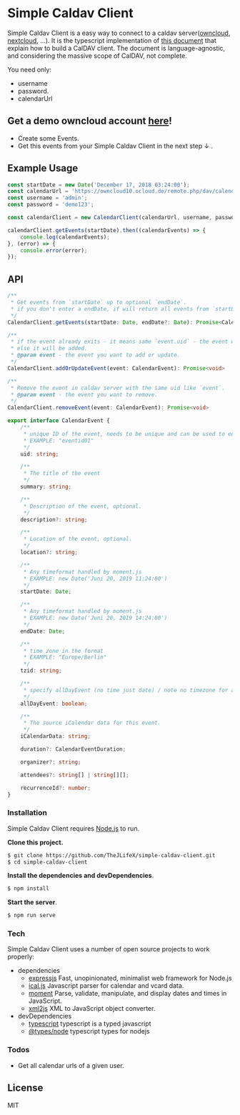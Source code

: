 # Simple Caldav Client

Simple Caldav Client is a easy way to connect to a caldav server([owncloud](https://ocloud.de/owncloud.html), [nextcloud](https://nextcloud.com/), ...). It is the typescript implementation of [this document](http://sabre.io/dav/building-a-caldav-client/)
 that explain how to build a CalDAV client. The document is language-agnostic, and considering the massive scope of CalDAV, not complete.

You need only:
  - username
  - password.
  - calendarUrl

## Get a demo owncloud account [here](https://ocloud.de/owncloud.html)!
  - Create some Events.
  - Get this events from your Simple Caldav Client in the next step  ↓ .
## Example Usage
```ts
const startDate = new Date('December 17, 2018 03:24:00');
const calendarUrl = 'https://owncloud10.ocloud.de/remote.php/dav/calendars/admin/personal/';
const username = 'admin';
const password = 'demo123';

const calendarClient = new CalendarClient(calendarUrl, username, password);

calendarClient.getEvents(startDate).then((calendarEvents) => {
    console.log(calendarEvents);
}, (error) => {
    console.error(error);
});
```
## API

```ts
/**
 * Get events from `startDate` up to optional `endDate`.
 * if you don't enter a endDate, if will return all events from `startDate`.
 */
CalendarClient.getEvents(startDate: Date, endDate?: Date): Promise<CalendarEvent[]>
```

```ts
/**
 * if the event already exits - it means same `event.uid` - the event will be updated
 * else it will be added.
 * @param event - the event you want to add or update.
 */
CalendarClient.addOrUpdateEvent(event: CalendarEvent): Promise<void>
```

```ts
/**
 * Remove the event in caldav server with the same uid like `event`.
 * @param event - the event you want to remove.
 */
CalendarClient.removeEvent(event: CalendarEvent): Promise<void>
```

```ts
export interface CalendarEvent {
    /**
     * unique ID of the event, needs to be unique and can be used to edit the event in the future
     * EXAMPLE: "eventid01"
     */
    uid: string;

    /**
     * The title of the event
     */
    summary: string;

    /**
     * Description of the event, optional.
     */
    description?: string;

    /**
     * Location of the event, optional.
     */
    location?: string;

    /**
     * Any timeformat handled by moment.js
     * EXAMPLE: new Date('Juni 20, 2019 11:24:00')
     */
    startDate: Date;

    /**
     * Any timeformat handled by moment.js
     * EXAMPLE: new Date('Juni 20, 2019 14:24:00')
     */
    endDate: Date;

    /**
     * time zone in the format
     * EXAMPLE: "Europe/Berlin"
     */
    tzid: string;

    /**
     * specify allDayEvent (no time just date) / note no timezone for allDayEvents
     */
    allDayEvent: boolean;

    /**
     * The source iCalendar data for this event.
     */
    iCalendarData: string;

    duration?: CalendarEventDuration;

    organizer?: string;

    attendees?: string[] | string[][];

    recurrenceId?: number;
}
```
### Installation

Simple Caldav Client requires [Node.js](https://nodejs.org/) to run.

**Clone this project.**
```sh
$ git clone https://github.com/TheJLifeX/simple-caldav-client.git
$ cd simple-caldav-client
```

**Install the dependencies and devDependencies**.
```sh
$ npm install
```
**Start the server**.
```sh
$ npm run serve
```

### Tech

Simple Caldav Client uses a number of open source projects to work properly:
 - dependencies
    - [expressjs](https://expressjs.com) Fast, unopinionated, minimalist web framework for Node.js
    - [ical.js](https://github.com/mozilla-comm/ical.js/) Javascript parser for calendar and vcard data. 
    - [moment](https://momentjs.com/) Parse, validate, manipulate, and display dates and times in JavaScript.
    - [xml2js](https://github.com/Leonidas-from-XIV/node-xml2js) XML to JavaScript object converter.
 - devDependencies
    - [typescript](https://www.typescriptlang.org/) typescript is a typed javascript
    - [@types/node](https://www.npmjs.com/package/@types/node) typescript types for nodejs


### Todos

 - Get all calendar urls of a given user.

License
----

MIT


